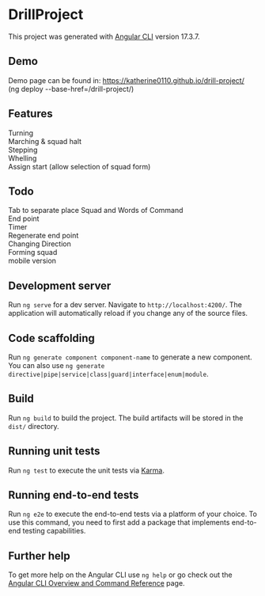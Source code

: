 # DrillProject

This project was generated with [Angular CLI](https://github.com/angular/angular-cli) version 17.3.7.

## Demo
Demo page can be found in: https://katherine0110.github.io/drill-project/ <br />
(ng deploy --base-href=/drill-project/)

## Features
Turning <br />
Marching & squad halt <br />
Stepping <br />
Whelling <br />
Assign start (allow selection of squad form)

## Todo
Tab to separate place Squad and Words of Command <br />
End point <br />
Timer <br />
Regenerate end point <br />
Changing Direction <br />
Forming squad <br />
mobile version <br />

## Development server

Run `ng serve` for a dev server. Navigate to `http://localhost:4200/`. The application will automatically reload if you change any of the source files.

## Code scaffolding

Run `ng generate component component-name` to generate a new component. You can also use `ng generate directive|pipe|service|class|guard|interface|enum|module`.

## Build

Run `ng build` to build the project. The build artifacts will be stored in the `dist/` directory.

## Running unit tests

Run `ng test` to execute the unit tests via [Karma](https://karma-runner.github.io).

## Running end-to-end tests

Run `ng e2e` to execute the end-to-end tests via a platform of your choice. To use this command, you need to first add a package that implements end-to-end testing capabilities.

## Further help

To get more help on the Angular CLI use `ng help` or go check out the [Angular CLI Overview and Command Reference](https://angular.io/cli) page.
 
